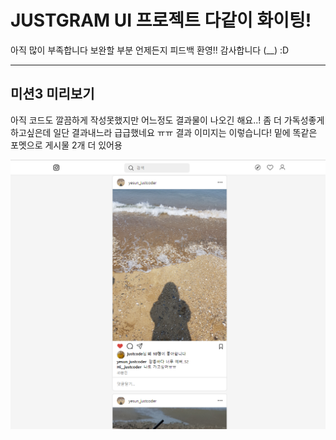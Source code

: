 # JUSTGRAM UI 프로젝트 다같이 화이팅!

아직 많이 부족합니다
보완할 부분 언제든지 피드백 환영!! 감사합니다 (__) :D

----
## 미션3 미리보기
아직 코드도 깔끔하게 작성못했지만 어느정도 결과물이 나오긴 해요..!
좀 더 가독성좋게 하고싶은데 일단 결과내느라 급급했네요 ㅠㅠ
결과 이미지는 이렇습니다! 밑에 똑같은 포멧으로 게시물 2개 더 있어용

<img src='yesun/readme_img/mission 3/미션3-2.png'>
